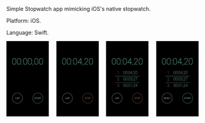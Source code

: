 Simple Stopwatch app mimicking iOS's native stopwatch.

Platform: iOS.

Language: Swift.

![UI](UI.jpg)
